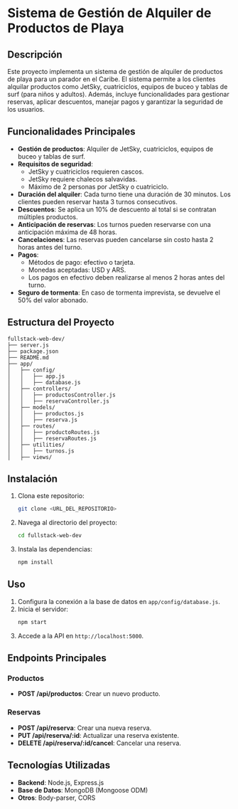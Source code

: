 # Sistema de Gestión de Alquiler de Productos de Playa

## Descripción
Este proyecto implementa un sistema de gestión de alquiler de productos de playa para un parador en el Caribe. El sistema permite a los clientes alquilar productos como JetSky, cuatriciclos, equipos de buceo y tablas de surf (para niños y adultos). Además, incluye funcionalidades para gestionar reservas, aplicar descuentos, manejar pagos y garantizar la seguridad de los usuarios.

## Funcionalidades Principales
- **Gestión de productos**: Alquiler de JetSky, cuatriciclos, equipos de buceo y tablas de surf.
- **Requisitos de seguridad**:
  - JetSky y cuatriciclos requieren cascos.
  - JetSky requiere chalecos salvavidas.
  - Máximo de 2 personas por JetSky o cuatriciclo.
- **Duración del alquiler**: Cada turno tiene una duración de 30 minutos. Los clientes pueden reservar hasta 3 turnos consecutivos.
- **Descuentos**: Se aplica un 10% de descuento al total si se contratan múltiples productos.
- **Anticipación de reservas**: Los turnos pueden reservarse con una anticipación máxima de 48 horas.
- **Cancelaciones**: Las reservas pueden cancelarse sin costo hasta 2 horas antes del turno.
- **Pagos**:
  - Métodos de pago: efectivo o tarjeta.
  - Monedas aceptadas: USD y ARS.
  - Los pagos en efectivo deben realizarse al menos 2 horas antes del turno.
- **Seguro de tormenta**: En caso de tormenta imprevista, se devuelve el 50% del valor abonado.

## Estructura del Proyecto
```
fullstack-web-dev/
├── server.js
├── package.json
├── README.md
├── app/
│   ├── config/
│   │   ├── app.js
│   │   ├── database.js
│   ├── controllers/
│   │   ├── productosController.js
│   │   ├── reservaController.js
│   ├── models/
│   │   ├── productos.js
│   │   ├── reserva.js
│   ├── routes/
│   │   ├── productoRoutes.js
│   │   ├── reservaRoutes.js
│   ├── utilities/
│   │   ├── turnos.js
│   ├── views/
```

## Instalación
1. Clona este repositorio:
   ```bash
   git clone <URL_DEL_REPOSITORIO>
   ```
2. Navega al directorio del proyecto:
   ```bash
   cd fullstack-web-dev
   ```
3. Instala las dependencias:
   ```bash
   npm install
   ```

## Uso
1. Configura la conexión a la base de datos en `app/config/database.js`.
2. Inicia el servidor:
   ```bash
   npm start
   ```
3. Accede a la API en `http://localhost:5000`.

## Endpoints Principales
### Productos
- **POST /api/productos**: Crear un nuevo producto.

### Reservas
- **POST /api/reserva**: Crear una nueva reserva.
- **PUT /api/reserva/:id**: Actualizar una reserva existente.
- **DELETE /api/reserva/:id/cancel**: Cancelar una reserva.

## Tecnologías Utilizadas
- **Backend**: Node.js, Express.js
- **Base de Datos**: MongoDB (Mongoose ODM)
- **Otros**: Body-parser, CORS
